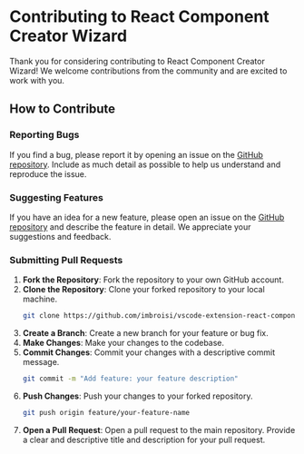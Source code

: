# Contributing to React Component Creator Wizard

Thank you for considering contributing to React Component Creator Wizard! We welcome contributions from the community and are excited to work with you.

## How to Contribute

### Reporting Bugs
If you find a bug, please report it by opening an issue on the [GitHub repository](https://github.com/imbroisi/vscode-extension-react-component-creator-wizard). Include as much detail as possible to help us understand and reproduce the issue.

### Suggesting Features
If you have an idea for a new feature, please open an issue on the [GitHub repository](https://github.com/imbroisi/vscode-extension-react-component-creator-wizard) and describe the feature in detail. We appreciate your suggestions and feedback.

### Submitting Pull Requests
1. **Fork the Repository**: Fork the repository to your own GitHub account.
2. **Clone the Repository**: Clone your forked repository to your local machine.
   ```bash
   git clone https://github.com/imbroisi/vscode-extension-react-component-creator-wizard
   ```
3. **Create a Branch**: Create a new branch for your feature or bug fix.
4. **Make Changes**: Make your changes to the codebase.
5. **Commit Changes**: Commit your changes with a descriptive commit message.
    ```bash
    git commit -m "Add feature: your feature description"
    ```
6. **Push Changes**: Push your changes to your forked repository.
    ```bash
    git push origin feature/your-feature-name
    ```
7. **Open a Pull Request**: Open a pull request to the main repository. Provide a clear and descriptive title and description for your pull request.
